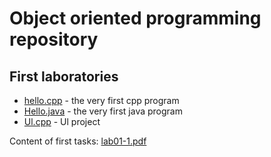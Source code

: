 # Object oriented programming repository

## First laboratories
- [hello.cpp](https://bitbucket.org/Konrad884/object_oriented_programming/src/master/HelloCpp/hello.cpp) - the very first cpp program
- [Hello.java](https://bitbucket.org/Konrad884/object_oriented_programming/src/master/HelloJava/Hello/Hello.java) - the very first java program
- [Ul.cpp](https://bitbucket.org/Konrad884/object_oriented_programming/src/master/HelloCpp/Ul.cpp) - Ul project

Content of first tasks:
[lab01-1.pdf](https://ekursy.put.poznan.pl/pluginfile.php/252151/mod_assign/introattachment/0/lab01.pdf?forcedownload=1)
